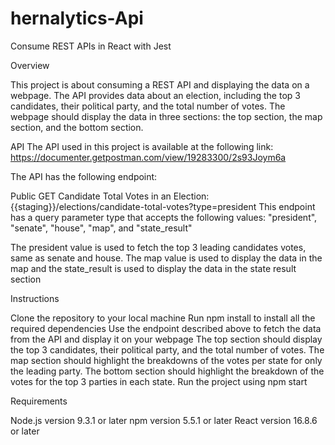 # hernalytics-Api

Consume REST APIs in React with Jest

Overview


This project is about consuming a REST API and displaying the data on a webpage. The API provides data about an election, including the top 3 candidates, their political party, and the total number of votes. The webpage should display the data in three sections: the top section, the map section, and the bottom section.

API
The API used in this project is available at the following link: https://documenter.getpostman.com/view/19283300/2s93Joym6a

The API has the following endpoint:

Public GET Candidate Total Votes in an Election: {{staging}}/elections/candidate-total-votes?type=president
This endpoint has a query parameter type that accepts the following values:
"president", "senate", "house", "map", and "state_result"

The president value is used to fetch the top 3 leading candidates votes, same as senate and house.
The map value is used to display the data in the map and the state_result is used to display the data in the state result section


Instructions


Clone the repository to your local machine
Run npm install to install all the required dependencies
Use the endpoint described above to fetch the data from the API and display it on your webpage
The top section should display the top 3 candidates, their political party, and the total number of votes.
The map section should highlight the breakdowns of the votes per state for only the leading party.
The bottom section should highlight the breakdown of the votes for the top 3 parties in each state.
Run the project using npm start

Requirements


Node.js version 9.3.1 or later
npm version 5.5.1 or later
React version 16.8.6 or later
